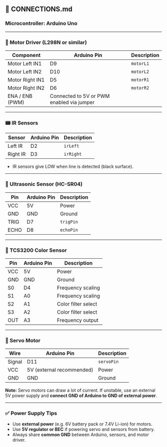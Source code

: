 

## 🔌 CONNECTIONS.md

### Microcontroller: **Arduino Uno**

---

### 🛞 Motor Driver (L298N or similar)

| Component       | Arduino Pin                               | Description |
| --------------- | ----------------------------------------- | ----------- |
| Motor Left IN1  | D9                                        | `motorL1`   |
| Motor Left IN2  | D10                                       | `motorL2`   |
| Motor Right IN1 | D5                                        | `motorR1`   |
| Motor Right IN2 | D6                                        | `motorR2`   |
| ENA / ENB (PWM) | Connected to 5V or PWM enabled via jumper |             |

---

### 📟 IR Sensors

| Sensor   | Arduino Pin | Description |
| -------- | ----------- | ----------- |
| Left IR  | D2          | `irLeft`    |
| Right IR | D3          | `irRight`   |

* IR sensors give LOW when line is detected (black surface).

---

### 📏 Ultrasonic Sensor (HC-SR04)

| Pin  | Arduino Pin | Description |
| ---- | ----------- | ----------- |
| VCC  | 5V          | Power       |
| GND  | GND         | Ground      |
| TRIG | D7          | `trigPin`   |
| ECHO | D8          | `echoPin`   |

---

### 🎨 TCS3200 Color Sensor

| Pin | Arduino Pin | Description         |
| --- | ----------- | ------------------- |
| VCC | 5V          | Power               |
| GND | GND         | Ground              |
| S0  | D4          | Frequency scaling   |
| S1  | A0          | Frequency scaling   |
| S2  | A1          | Color filter select |
| S3  | A2          | Color filter select |
| OUT | A3          | Frequency output    |

---

### 🔄 Servo Motor

| Wire   | Arduino Pin               | Description |
| ------ | ------------------------- | ----------- |
| Signal | D11                       | `servoPin`  |
| VCC    | 5V (external recommended) | Power       |
| GND    | GND                       | Ground      |

**Note:** Servo motors can draw a lot of current. If unstable, use an external 5V power supply and **connect GND of Arduino to GND of external power**.

---

### ✅ Power Supply Tips

* Use **external power** (e.g. 6V battery pack or 7.4V Li-ion) for motors.
* Use **5V regulator or BEC** if powering servo and sensors from battery.
* Always share **common GND** between Arduino, sensors, and motor driver.


